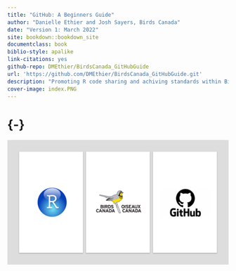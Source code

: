 ```yaml
--- 
title: "GitHub: A Beginners Guide"
author: "Danielle Ethier and Josh Sayers, Birds Canada"
date: "Version 1: March 2022"
site: bookdown::bookdown_site
documentclass: book
biblio-style: apalike
link-citations: yes
github-repo: DMEthier/BirdsCanada_GitHubGuide
url: 'https://github.com/DMEthier/BirdsCanada_GitHubGuide.git'
description: "Promoting R code sharing and achiving standards within Birds Canada"
cover-image: index.PNG
---
```


# {-}

<img src="images/index.PNG" width="700px" style="display: block; margin: auto;" />



